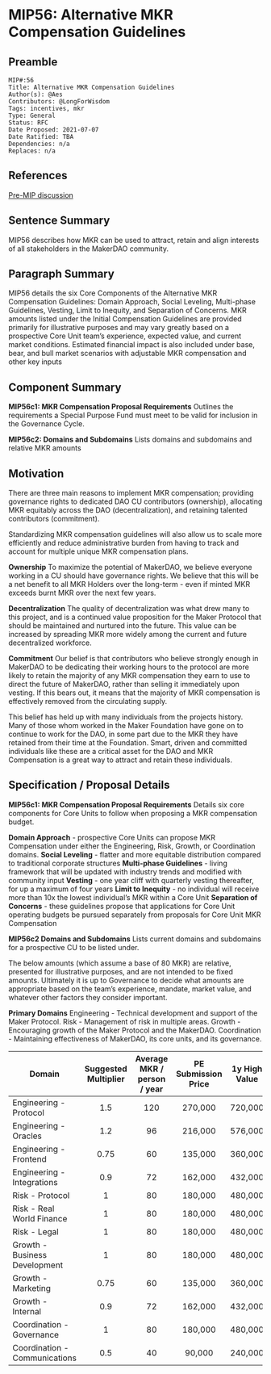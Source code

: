 # MIP56: Alternative MKR Compensation Guidelines

## Preamble
```
MIP#:56
Title: Alternative MKR Compensation Guidelines
Author(s): @Aes
Contributors: @LongForWisdom
Tags: incentives, mkr
Type: General
Status: RFC
Date Proposed: 2021-07-07
Date Ratified: TBA
Dependencies: n/a
Replaces: n/a
```

## References
[Pre-MIP discussion](https://forum.makerdao.com/t/alternative-mkr-compensation-guidelines/9049)

## Sentence Summary
MIP56 describes how MKR can be used to attract, retain and align interests of all stakeholders in the MakerDAO community.


## Paragraph Summary
MIP56 details the six Core Components of the Alternative MKR Compensation Guidelines: Domain Approach, Social Leveling, Multi-phase Guidelines, Vesting, Limit to Inequity, and Separation of Concerns. MKR amounts listed under the Initial Compensation Guidelines are provided primarily for illustrative purposes and may vary greatly based on a prospective Core Unit team’s experience, expected value, and current market conditions. Estimated financial impact is also included under base, bear, and bull market scenarios with adjustable MKR compensation and other key inputs


## Component Summary
**MIP56c1: MKR Compensation Proposal Requirements**
Outlines the requirements a Special Purpose Fund must meet to be valid for inclusion in the Governance Cycle.

**MIP56c2: Domains and Subdomains**
Lists domains and subdomains and relative MKR amounts


## Motivation
There are three main reasons to implement MKR compensation; providing governance rights to dedicated DAO CU contributors (ownership), allocating MKR equitably across the DAO (decentralization), and retaining talented contributors  (commitment). 

Standardizing MKR compensation guidelines will also allow us to scale more efficiently and reduce administrative burden from having to track and account for multiple unique MKR compensation plans.

**Ownership**
To maximize the potential of MakerDAO, we believe everyone working in a CU should have governance rights. We believe that this will be a net benefit to all MKR Holders over the long-term - even if minted MKR exceeds burnt MKR over the next few years.

**Decentralization**
The quality of decentralization was what drew many to this project, and is a continued value proposition for the Maker Protocol that should be maintained and nurtured into the future. This value can be increased by spreading MKR more widely among the current and future decentralized workforce.

**Commitment**
Our belief is that contributors who believe strongly enough in MakerDAO to be dedicating their working hours to the protocol are more likely to retain the majority of any MKR compensation they earn to use to direct the future of MakerDAO, rather than selling it immediately upon vesting. If this bears out, it means that the majority of MKR compensation is effectively removed from the circulating supply.

This belief has held up with many individuals from the projects history. Many of those whom worked in the Maker Foundation have gone on to continue to work for the DAO, in some part due to the MKR they have retained from their time at the Foundation. Smart, driven and committed individuals like these are a critical asset for the DAO and MKR Compensation is a great way to attract and retain these individuals.


## Specification / Proposal Details
**MIP56c1: MKR Compensation Proposal Requirements**
Details six core components for Core Units to follow when proposing a MKR compensation budget.

**Domain Approach** - prospective Core Units can propose MKR Compensation under either the Engineering, Risk, Growth, or Coordination domains.
**Social Leveling** - flatter and more equitable distribution compared to traditional corporate structures
**Multi-phase Guidelines** - living framework that will be updated with industry trends and modified with community input
**Vesting** - one year cliff with quarterly vesting thereafter, for up a maximum of four years
**Limit to Inequity** - no individual will receive more than 10x the lowest individual’s MKR within a Core Unit
**Separation of Concerns** - these guidelines propose that applications for Core Unit operating budgets be pursued separately from proposals for Core Unit MKR Compensation

**MIP56c2 Domains and Subdomains**
Lists current domains and subdomains for a prospective CU to be listed under.


The below amounts (which assume a base of 80 MKR) are relative, presented for illustrative purposes, and are not intended to be fixed amounts. Ultimately it is up to Governance to decide what amounts are appropriate based on the team’s experience, mandate, market value, and whatever other factors they consider important.

**Primary Domains**
Engineering - Technical development and support of the Maker Protocol.
Risk - Management of risk in multiple areas.
Growth - Encouraging growth of the Maker Protocol and the MakerDAO.
Coordination - Maintaining effectiveness of MakerDAO, its core units, and its governance.

| Domain | Suggested Multiplier | Average MKR / person / year | PE Submission Price | 1y High Value | 1y Low Value |
|-|:-:|:-:|:-:|:-:|:-:|
| Engineering - Protocol | 1.5 | 120 | 270,000 | 720,000 | 50,640 |
| Engineering - Oracles | 1.2 | 96 | 216,000 | 576,000 | 40,500 |
| Engineering - Frontend | 0.75 | 60 | 135,000 | 360,000 | 25,300 |
| Engineering - Integrations | 0.9 | 72 | 162,000 | 432,000 | 30,400 |
| Risk - Protocol | 1 | 80 | 180,000 | 480,000 | 33,800 |
| Risk - Real World Finance | 1 | 80 | 180,000 | 480,000 | 33,800 |
| Risk - Legal | 1 | 80 | 180,000 | 480,000 | 33,800 |
| Growth - Business Development | 1 | 80 | 180,000 | 480,000 | 33,800 |
| Growth - Marketing | 0.75 | 60 | 135,000 | 360,000 | 25,300 |
| Growth - Internal | 0.9 | 72 | 162,000 | 432,000 | 30,400 |
| Coordination - Governance | 1 | 80 | 180,000 | 480,000 | 33,800 |
| Coordination - Communications | 0.5 | 40 | 90,000 | 240,000 | 16,900 |